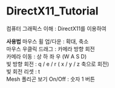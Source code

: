 # DirectX11_Tutorial
컴퓨터 그래픽스 이해 : DirectX11를 이용하여 

**사용법**
마우스 휠 업/다운 : 확대, 축소  
마우스 우클릭 드래그 : 카메라 방향 회전  
카메라 이동 : 상 하 좌 우 (W A S D)  
빛 방향 회전 : q / e / r ( x / y / z 축으로 회전)  
빛 회전 리셋 : t  
Mesh 폴리곤 보기 On/Off : 숫자 1 버튼  
